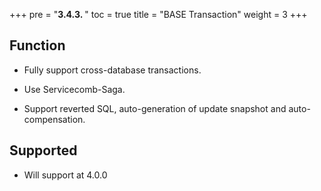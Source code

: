 +++
pre = "<b>3.4.3. </b>"
toc = true
title = "BASE Transaction"
weight = 3
+++

## Function

* Fully support cross-database transactions.

* Use Servicecomb-Saga.

* Support reverted SQL, auto-generation of update snapshot and auto-compensation.

## Supported

* Will support at 4.0.0
